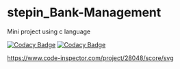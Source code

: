 # stepin_Bank-Management
Mini project using c language


[![Codacy Badge](https://api.codacy.com/project/badge/Grade/d822b180a85a49fea10957fc9c89041a)](https://app.codacy.com/gh/ankitakondagoli/stepin_Bank-Management?utm_source=github.com&utm_medium=referral&utm_content=ankitakondagoli/stepin_Bank-Management&utm_campaign=Badge_Grade_Settings)
[![Codacy Badge](https://app.codacy.com/project/badge/Grade/f11e6c56d25c4d418e88626c29c6ee60)](https://www.codacy.com/gh/ankitakondagoli/stepin_Bank-Management/dashboard?utm_source=github.com&amp;utm_medium=referral&amp;utm_content=ankitakondagoli/stepin_Bank-Management&amp;utm_campaign=Badge_Grade)


https://www.code-inspector.com/project/28048/score/svg
